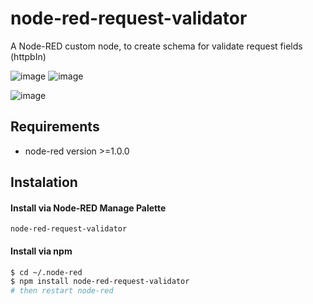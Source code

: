 # node-red-request-validator
A Node-RED custom node, to create schema for validate request fields (httpbIn)

![image](https://img.shields.io/badge/Node--Red-8F0000?style=for-the-badge&logo=nodered&logoColor=white)
![image](https://img.shields.io/badge/npm-CB3837?style=for-the-badge&logo=npm&logoColor=white)

![image](https://img.shields.io/github/license/JordanBispo/node-red-validator?style=for-the-badge&logo=npm)
## Requirements 
* node-red  version >=1.0.0

## Instalation
#### Install via Node-RED Manage Palette
`node-red-request-validator`

#### Install via npm
```bash
$ cd ~/.node-red
$ npm install node-red-request-validator
# then restart node-red
```
